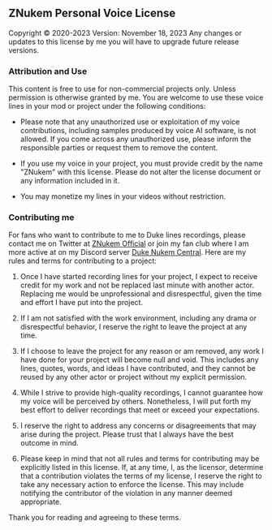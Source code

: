 ## ZNukem Personal Voice License
Copyright © 2020-2023 <ZNukem Productions>
Version: November 18, 2023
Any changes or updates to this license by me you will have to upgrade future release versions.

### **Attribution and Use**
This content is free to use for non-commercial projects only. Unless permission is otherwise granted by me.
You are welcome to use these voice lines in your mod or project under the following conditions:

- Please note that any unauthorized use or exploitation of my voice contributions, including samples produced by voice AI software, is not allowed. 
  If you come across any unauthorized use, please inform the responsible parties or request them to remove the content.

- If you use my voice in your project, you must provide credit by the name "ZNukem" with this license. Please do not alter the license document or any information included in it.

- You may monetize my lines in your videos without restriction.

### **Contributing me**

For fans who want to contribute to me to Duke lines recordings, please contact me on Twitter at [ZNukem Official](https://twitter.com/ZNukemOfficial) or join my fan club where I am more active at on my Discord server [Duke Nukem Central](https://discord.gg/xm2jGvpcJ3). 
Here are my rules and terms for contributing to a project:

1. Once I have started recording lines for your project, I expect to receive credit for my work and not be replaced last minute with another actor. Replacing me would be unprofessional and disrespectful, given the time and effort I have put into the project.

2. If I am not satisfied with the work environment, including any drama or disrespectful behavior, I reserve the right to leave the project at any time.

3. If I choose to leave the project for any reason or am removed, any work I have done for your project will become null and void. This includes any lines, quotes, words, and ideas I have contributed, and they cannot be reused by any other actor or project without my explicit permission.

4. While I strive to provide high-quality recordings, I cannot guarantee how my voice will be perceived by others. Nonetheless, I will put forth my best effort to deliver recordings that meet or exceed your expectations.

5. I reserve the right to address any concerns or disagreements that may arise during the project. Please trust that I always have the best outcome in mind.

6. Please keep in mind that not all rules and terms for contributing may be explicitly listed in this license. If, at any time, I, as the licensor, determine that a contribution violates the terms of my license, I reserve the right to take any necessary action to enforce the license. This may include notifying the contributor of the violation in any manner deemed appropriate.

Thank you for reading and agreeing to these terms. 
